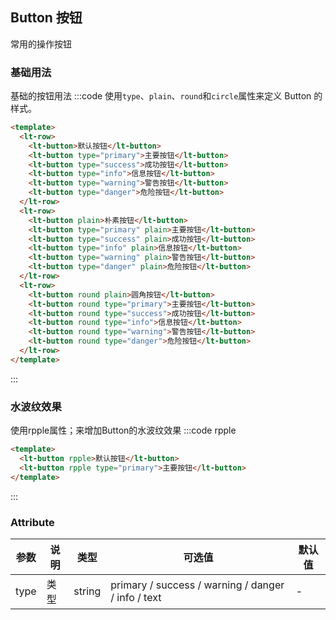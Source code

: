 <style>
  .lt-button + .lt-button {
    margin-left: 10px;
  }
</style>

## Button 按钮
常用的操作按钮

### 基础用法
基础的按钮用法
:::code 使用```type```、```plain```、```round```和```circle```属性来定义 Button 的样式。
```html
<template>
  <lt-row>
    <lt-button>默认按钮</lt-button>
    <lt-button type="primary">主要按钮</lt-button>
    <lt-button type="success">成功按钮</lt-button>
    <lt-button type="info">信息按钮</lt-button>
    <lt-button type="warning">警告按钮</lt-button>
    <lt-button type="danger">危险按钮</lt-button>
  </lt-row>
  <lt-row>
    <lt-button plain>朴素按钮</lt-button>
    <lt-button type="primary" plain>主要按钮</lt-button>
    <lt-button type="success" plain>成功按钮</lt-button>
    <lt-button type="info" plain>信息按钮</lt-button>
    <lt-button type="warning" plain>警告按钮</lt-button>
    <lt-button type="danger" plain>危险按钮</lt-button>
  </lt-row>
  <lt-row>
    <lt-button round plain>圆角按钮</lt-button>
    <lt-button round type="primary">主要按钮</lt-button>
    <lt-button round type="success">成功按钮</lt-button>
    <lt-button round type="info">信息按钮</lt-button>
    <lt-button round type="warning">警告按钮</lt-button>
    <lt-button round type="danger">危险按钮</lt-button>
  </lt-row>
</template>
```
:::


### 水波纹效果
使用rpple属性；来增加Button的水波纹效果
:::code rpple
```html
<template>
  <lt-button rpple>默认按钮</lt-button>
  <lt-button rpple type="primary">主要按钮</lt-button>
</template>
```
:::

### Attribute
| 参数   | 说明  | 类型     | 可选值                                                | 默认值 |
|------|-----|--------|----------------------------------------------------|-----|
| type | 类型  | string | primary / success / warning / danger / info / text | -   |
